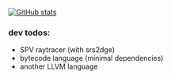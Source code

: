 [![GitHub stats](https://github-readme-stats.vercel.app/api?username=overpeek)](https://github.com/anuraghazra/github-readme-stats)

<!--- [![Top Langs](https://github-readme-stats.vercel.app/api/top-langs/?username=overpeek)](https://github.com/anuraghazra/github-readme-stats) --->

### dev todos:
 - SPV raytracer (with srs2dge)
 - bytecode language (minimal dependencies)
 - another LLVM language
